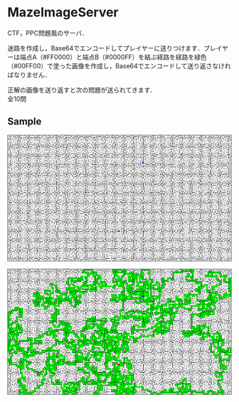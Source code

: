 # MazeImageServer

CTF，PPC問題風のサーバ．

迷路を作成し，Base64でエンコードしてプレイヤーに送りつけます．プレイヤーは端点A（#FF0000）と端点B（#0000FF）を結ぶ経路を経路を緑色（#00FF00）で塗った画像を作成し，Base64でエンコードして送り返さなければなりません．

正解の画像を送り返すと次の問題が送られてきます．  
全10問

## Sample
![prob](problem180x320.png)

![prob](solution180x320.png)
